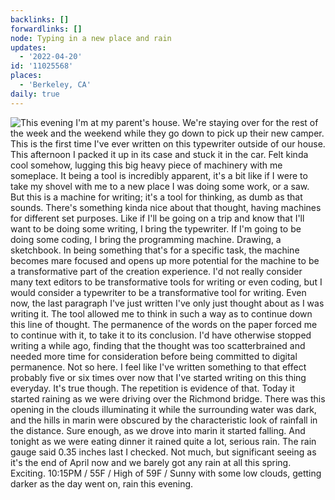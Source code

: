 ```yaml
---
backlinks: []
forwardlinks: []
node: Typing in a new place and rain
updates:
  - '2022-04-20'
id: '11025568'
places:
  - 'Berkeley, CA'
daily: true
---
```

![This evening I'm at my parent's house. We're staying over for the rest of the week and the weekend while they go down to pick up their new camper. This is the first time I've ever written on this typewriter outside of our house. This afternoon I packed it up in its case and stuck it in the car. Felt kinda cool somehow, lugging this big heavy piece of machinery with me someplace. It being a tool is incredibly apparent, it's a bit like if I were to take my shovel with me to a new place I was doing some work, or a saw. But this is a machine for writing; it's a tool for thinking, as dumb as that sounds. There's something kinda nice about that thought, having machines for different set purposes. Like if I'll be going on a trip and know that I'll want to be doing some writing, I bring the typewriter. If I'm going to be doing some coding, I bring the programming machine. Drawing, a sketchbook. In being something that's for a specific task, the machine becomes mare focused and opens up more potential for the machine to be a transformative part of the creation experience. I'd not really consider many text editors to be transformative tools for writing or even coding, but I would consider a typewriter to be a transformative tool for writing. Even now, the last paragraph I've just written I've only just thought about as I was writing it. The tool allowed me to think in such a way as to continue down this line of thought. The permanence of the words on the paper forced me to continue with it, to take it to its conclusion. I'd have otherwise stopped writing a while ago, finding that the thought was too scatterbrained and needed more time for consideration before being committed to digital permanence. Not so here. I feel like I've written something to that effect probably five or six times over now that I've started writing on this thing everyday. It's true though. The repetition is evidence of that. Today it started raining as we were driving over the Richmond bridge. There was this opening in the clouds illuminating it while the surrounding water was dark, and the hills in marin were obscured by the characteristic look of rainfall in the distance. Sure enough, as we drove into marin it started falling. And tonight as we were eating dinner it rained quite a lot, serious rain. The rain gauge said 0.35 inches last I checked. Not much, but significant seeing as it's the end of April now and we barely got any rain at all this spring. Exciting. 10:15PM / 55F / High of 59F / Sunny with some low clouds, getting darker as the day went on, rain this evening.](images/11025568/euxLNvllNu-daily.webp "")
